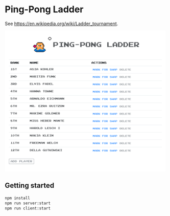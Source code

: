 # Ping-Pong Ladder
See https://en.wikipedia.org/wiki/Ladder_tournament.

![alt text](screenshot.png "Screenshot")

## Getting started
```
npm install
npm run server:start
npm run client:start
```

